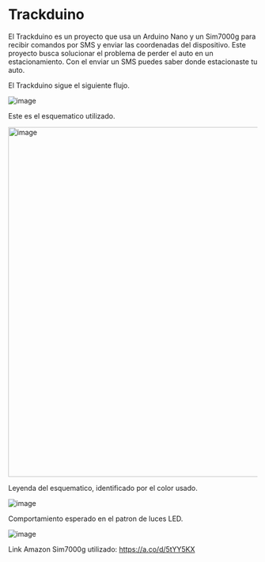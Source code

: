 # Trackduino
El Trackduino es un proyecto que usa un Arduino Nano y un Sim7000g para recibir comandos por SMS y enviar las coordenadas del dispositivo. Este proyecto busca solucionar el problema de perder el auto en un estacionamiento. Con el enviar un SMS puedes saber donde estacionaste tu auto. 

El Trackduino sigue el siguiente flujo.

![image](https://github.com/user-attachments/assets/bdc8d503-49fe-4ebe-ad91-0ff4ff8f6425)

Este es el esquematico utilizado. 

<img width="708" alt="image" src="https://github.com/user-attachments/assets/c087d709-4778-4b6a-a1c5-f96d39352939">


Leyenda del esquematico, identificado por el color usado. 

![image](https://github.com/user-attachments/assets/e5bd530b-e5c1-43ce-8c00-25afe3fc781c)

Comportamiento esperado en el patron de luces LED.

![image](https://github.com/user-attachments/assets/1f8c65ee-49dd-4852-9fb7-cd1c57f846b4)

Link Amazon Sim7000g utilizado:
https://a.co/d/5tYY5KX
